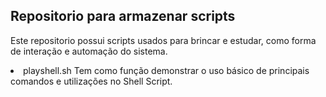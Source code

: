 <h2> Repositorio para armazenar scripts </h2>

Este repositorio possui scripts usados para brincar e estudar, como forma de interação e automação do sistema.

<li> playshell.sh
Tem como função demonstrar o uso básico de principais comandos e utilizações no Shell Script.
</li>

